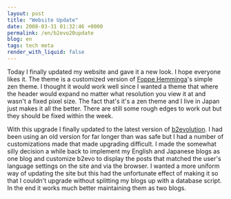 ```yaml
---
layout: post
title: "Website Update"
date: 2008-03-31 01:32:46 +0000
permalink: /en/b2evo20update
blog: en
tags: tech meta
render_with_liquid: false
---
```


<p>Today I finally updated my website and gave it a new look. I hope everyone likes it. The theme is a customized version of <a href="http://www.blog.hemminga.net/">Foppe Hemminga</a>'s simple zen theme. I thought it would work well since I wanted a theme that where the header would expand no matter what resolution you view it at and wasn't a fixed pixel size. The fact that's it's a zen theme and I live in Japan just makes it all the better. There are still some rough edges to work out but they should be fixed within the week.</p>

<p>With this upgrade I finally updated to the latest version of <a href="http://www.b2evolution.net/" title="b2evolution">b2evolution</a>. I had been using an old version for far longer than was safe but I had a number of customizations made that made upgrading difficult. I made the somewhat silly decision a while back to implement my English and Japanese blogs as one blog and customize b2evo to display the posts that matched the user's language settings on the site and via the browser. I wanted a more uniform way of updating the site but this had the unfortunate effect of making it so that I couldn't upgrade without splitting my blogs up with a database script. In the end it works much better maintaining them as two blogs.</p>

